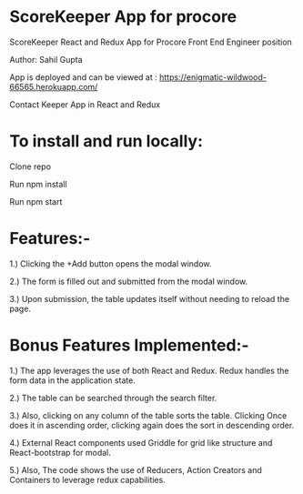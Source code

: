 
# ScoreKeeper App for procore

ScoreKeeper React and Redux App for Procore Front End Engineer position

Author: Sahil Gupta

App is deployed  and can be viewed at : https://enigmatic-wildwood-66565.herokuapp.com/

Contact Keeper App in React and Redux

# To install and run locally:

Clone repo

Run npm install

Run npm start

# Features:-

1.) Clicking the +Add button opens the modal window.

2.) The form is filled out and submitted from the modal window.

3.) Upon submission, the table updates itself without needing to reload the page.

# Bonus Features Implemented:-

1.) The app leverages the use of both React and Redux. Redux handles the form data in the application state.

2.) The table can be searched through the search filter.

3.) Also, clicking on any column of the table sorts the table. Clicking Once does it in ascending order, clicking again does the sort in descending order.

4.) External React components used Griddle for grid like structure and React-bootstrap for modal.

5.) Also, The code shows the use of Reducers, Action Creators and Containers to leverage redux capabilities.
